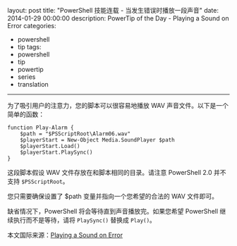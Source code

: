 ﻿layout: post
title: "PowerShell 技能连载 - 当发生错误时播放一段声音"
date: 2014-01-29 00:00:00
description: PowerTip of the Day - Playing a Sound on Error
categories:
- powershell
- tip
tags:
- powershell
- tip
- powertip
- series
- translation
---
为了吸引用户的注意力，您的脚本可以很容易地播放 WAV 声音文件。以下是一个简单的函数：

	function Play-Alarm {
	    $path = "$PSScriptRoot\Alarm06.wav"
	    $playerStart = New-Object Media.SoundPlayer $path
	    $playerStart.Load()
	    $playerStart.PlaySync()
	}

这段脚本假设 WAV 文件存放在和脚本相同的目录。请注意 PowerShell 2.0 并不支持 `$PSScriptRoot`。

您只需要确保设置了 $path 变量并指向一个您希望的合法的 WAV 文件即可。

缺省情况下，PowerShell 将会等待直到声音播放完。如果您希望 PowerShell 继续执行而不是等待，请将 `PlaySync()` 替换成 `Play()`。

<!--more-->
本文国际来源：[Playing a Sound on Error](http://powershell.com/cs/blogs/tips/archive/2014/01/29/playing-a-sound-on-error.aspx)
